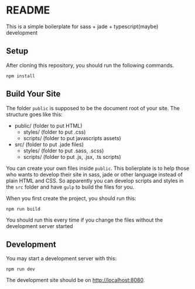 README
======

This is a simple boilerplate for sass + jade + typescript(maybe) development


Setup
-----
After cloning this repository, you should run the following commands.

    npm install


Build Your Site
---------------
The folder `public` is supposed to be the document root of your site.
The structure goes like this:

 - public/    (folder to put HTML)
   - styles/  (folder to put .css)
   - scripts/ (folder to put javascripts assets)
 - src/       (folder to put .jade files)
   - styles/  (folder to put .sass, .scss)
   - scripts/ (folder to put .js, .jsx, .ts scripts)

You can create your own files inside `public`. This bolierplate is to
help those who wants to develop their site in sass, jade or other language
instead of plain HTML and CSS. So apparently you can develop scripts and
styles in the `src` folder and have `gulp` to build the files for you.

When you first create the project, you should run this:

    npm run build

You should run this every time if you change the files without the
development server started


Development
-----------
You may start a development server with this:

    npm run dev

The development site should be on [http://localhost:8080](localhost:8080).
